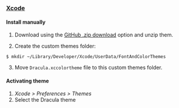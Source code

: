 ### [Xcode](https://developer.apple.com/xcode/)

#### Install manually

1. Download using the [GitHub .zip download](https://github.com/dracula/xcode/archive/master.zip) option and unzip them.

2. Create the custom themes folder:

```
$ mkdir ~/Library/Developer/Xcode/UserData/FontAndColorThemes
```

3. Move `Dracula.xccolortheme` file to this custom themes folder.

#### Activating theme

1. _Xcode > Preferences > Themes_
2. Select the Dracula theme
